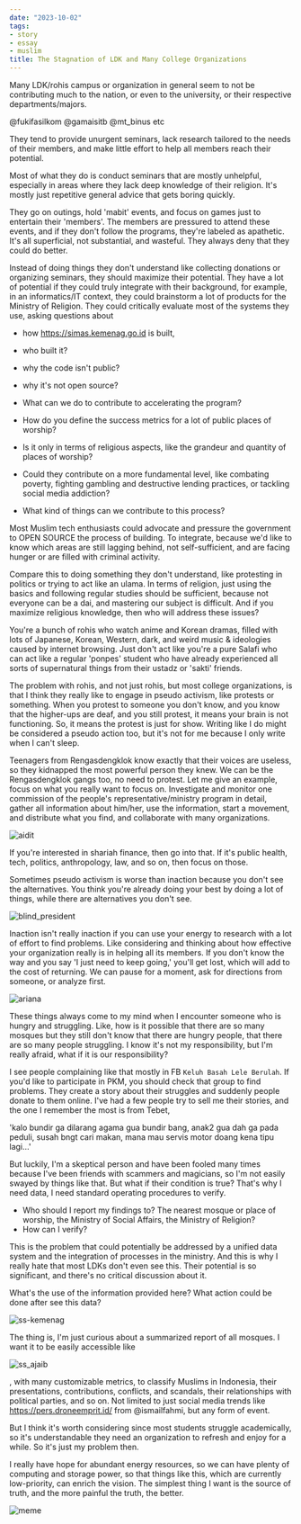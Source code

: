 ```yaml
---
date: "2023-10-02"
tags:
- story
- essay
- muslim
title: The Stagnation of LDK and Many College Organizations
---
```


Many LDK/rohis campus or organization in general seem to not be contributing much to the nation, or even to the university, or their respective departments/majors.

@fukifasilkom @gamaisitb @mt_binus etc

They tend to provide unurgent seminars, lack research tailored to the needs of their members, and make little effort to help all members reach their potential.

Most of what they do is conduct seminars that are mostly unhelpful, especially in areas where they lack deep knowledge of their religion. It's mostly just repetitive general advice that gets boring quickly.

They go on outings, hold 'mabit' events, and focus on games just to entertain their 'members'. The members are pressured to attend these events, and if they don't follow the programs, they're labeled as apathetic. It's all superficial, not substantial, and wasteful. They always deny that they could do better.

Instead of doing things they don't understand like collecting donations or organizing seminars, they should maximize their potential. They have a lot of potential if they could truly integrate with their background, for example, in an informatics/IT context, they could brainstorm a lot of products for the Ministry of Religion. They could critically evaluate most of the systems they use, asking questions about 

- how https://simas.kemenag.go.id is built, 
- who built it?
- why the code isn't public?
- why it's not open source?
- What can we do to contribute to accelerating the program?

- How do you define the success metrics for a lot of public places of worship? 
- Is it only in terms of religious aspects, like the grandeur and quantity of places of worship?
- Could they contribute on a more fundamental level, like combating poverty, fighting gambling and destructive lending practices, or tackling social media addiction? 
- What kind of things can we contribute to this process?

Most Muslim tech enthusiasts could advocate and pressure the government to OPEN SOURCE the process of building. To integrate, because we'd like to know which areas are still lagging behind, not self-sufficient, and are facing hunger or are filled with criminal activity.

Compare this to doing something they don't understand, like protesting in politics or trying to act like an ulama. In terms of religion, just using the basics and following regular studies should be sufficient, because not everyone can be a dai, and mastering our subject is difficult. And if you maximize religious knowledge, then who will address these issues?

You're a bunch of rohis who watch anime and Korean dramas, filled with lots of Japanese, Korean, Western, dark, and weird music & ideologies caused by internet browsing. Just don't act like you're a pure Salafi who can act like a regular 'ponpes' student who have already experienced all sorts of supernatural things from their ustadz or 'sakti' friends.

The problem with rohis, and not just rohis, but most college organizations, is that I think they really like to engage in pseudo activism, like protests or something. When you protest to someone you don't know, and you know that the higher-ups are deaf, and you still protest, it means your brain is not functioning. So, it means the protest is just for show. Writing like I do might be considered a pseudo action too, but it's not for me because I only write when I can't sleep.

Teenagers from Rengasdengklok know exactly that their voices are useless, so they kidnapped the most powerful person they knew. We can be the Rengasdengklok gangs too, no need to protest. Let me give an example, focus on what you really want to focus on. Investigate and monitor one commission of the people's representative/ministry program in detail, gather all information about him/her, use the information, start a movement, and distribute what you find, and collaborate with many organizations.

![aidit](https://cdn2.tstatic.net/manado/foto/bank/images/golongan-muda-menculik-soekarno-dan-mohamad-hatta1.jpg)

If you're interested in shariah finance, then go into that. If it's public health, tech, politics, anthropology, law, and so on, then focus on those.

Sometimes pseudo activism is worse than inaction because you don't see the alternatives. You think you're already doing your best by doing a lot of things, while there are alternatives you don't see.

![blind_president](https://catatankemalasan.files.wordpress.com/2023/10/president-copy.png)


Inaction isn't really inaction if you can use your energy to research with a lot of effort to find problems. Like considering and thinking about how effective your organization really is in helping all its members. If you don't know the way and you say 'I just need to keep going,' you'll get lost, which will add to the cost of returning. We can pause for a moment, ask for directions from someone, or analyze first.

![ariana](https://i.pinimg.com/originals/92/73/f5/9273f5e77abe3a07b4ea3a86b03088d9.png)

These things always come to my mind when I encounter someone who is hungry and struggling. Like, how is it possible that there are so many mosques but they still don't know that there are hungry people, that there are so many people struggling. I know it's not my responsibility, but I'm really afraid, what if it is our responsibility?

I see people complaining like that mostly in FB `Keluh Basah Lele Berulah`. If you'd like to participate in PKM, you should check that group to find problems. They create a story about their struggles and suddenly people donate to them online. I've had a few people try to sell me their stories, and the one I remember the most is from Tebet, 

'kalo bundir ga dilarang agama gua bundir bang, anak2 gua dah ga pada peduli, susah bngt cari makan, mana mau servis motor doang kena tipu lagi...' 

But luckily, I'm a skeptical person and have been fooled many times because I've been friends with scammers and magicians, so I'm not easily swayed by things like that. But what if their condition is true? That's why I need data, I need standard operating procedures to verify.

- Who should I report my findings to? The nearest mosque or place of worship, the Ministry of Social Affairs, the Ministry of Religion? 
- How can I verify? 

This is the problem that could potentially be addressed by a unified data system and the integration of processes in the ministry. And this is why I really hate that most LDKs don't even see this. Their potential is so significant, and there's no critical discussion about it. 

What's the use of the information provided here? What action could be done after see this data?

![ss-kemenag](https://catatankemalasan.files.wordpress.com/2023/10/screencapture-simas-kemenag-go-id-profil-masjid-19-2023-10-02-21_41_15.png)

The thing is, I'm just curious about a summarized report of all mosques. I want it to be easily accessible like 

![ss_ajaib](https://storage.googleapis.com/finansialku_media/wordpress_media/2020/06/44457832-terbaru-dari-ajaib-ss-05b-finansialku.jpg)

, with many customizable metrics, to classify Muslims in Indonesia, their presentations, contributions, conflicts, and scandals, their relationships with political parties, and so on. Not limited to just social media trends like https://pers.droneemprit.id/ from @ismailfahmi, but any form of event.

But I think it's worth considering since most students struggle academically, so it's understandable they need an organization to refresh and enjoy for a while. So it's just my problem then.

I really have hope for abundant energy resources, so we can have plenty of computing and storage power, so that things like this, which are currently low-priority, can enrich the vision. The simplest thing I want is the source of truth, and the more painful the truth, the better.

![meme](https://i.imgflip.com/815s96.jpg)